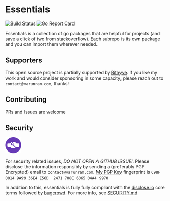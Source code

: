 # Essentials

[![Build Status](https://travis-ci.com/Varunram/essentials.svg?branch=master)](https://travis-ci.com/Varunram/essentials)
[![Go Report Card](https://goreportcard.com/badge/github.com/Varunram/essentials)](https://goreportcard.com/report/github.com/Varunram/essentials)  

Essentials is a collection of go packages that are helpful for projects (and save a click of two from stackoverflow). Each subrepo is its own package and you can import them wherever needed.

## Supporters

This open source project is partially supported by [Bithyve](https://github.com/bithyve). If you like my work and would consider sponsoring in some capacity, please reach out to `contact@varunram.com`, thanks!

## Contributing

PRs and Issues are welcome

## Security

<img src="security/discloseio.png" width="50">  

For security related issues, _DO NOT OPEN A GITHUB ISSUE!_. Please disclose the information responsibly by sending a (preferably PGP Encrypted) email to `contact@varunram.com`. [My PGP Key](https://pgp.mit.edu/pks/lookup?op=vindex&fingerprint=on&search=0x708C606504A49970) fingerprint is `C98F 0014 9A99 36E4 E56D  2471 708C 6065 04A4 9970`  

In addition to this, essentials is fully fully compliant with the [disclose.io](https://disclose.io) core terms followed by [bugcrowd](https://www.bugcrowd.com/resource/what-is-responsible-disclosure/). For more info, see [SECURITY.md](SECURITY.md)
